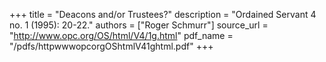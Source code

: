 +++
title = "Deacons and/or Trustees?"
description = "Ordained Servant 4 no. 1 (1995): 20-22."
authors = ["Roger Schmurr"]
source_url = "http://www.opc.org/OS/html/V4/1g.html"
pdf_name = "/pdfs/httpwwwopcorgOShtmlV41ghtml.pdf"
+++
